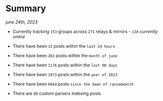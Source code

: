 
# Summary
_june 24th, 2023_

- Currently tracking `153` groups across `271` relays & mirrors - _`110` currently online_

- There have been `13` posts within the `last 24 hours`

- There have been `263` posts within the `month of june`

- There have been `1176` posts within the `last 90 days`

- There have been `1973` posts within the `year of 2023`

- There have been `6664` posts `since the dawn of ransomwatch`

- There are `80` custom parsers indexing posts
